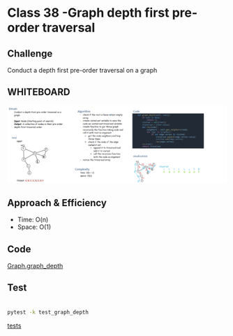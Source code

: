 # Class 38 -Graph depth first pre-order traversal

## Challenge

Conduct a depth first pre-order traversal on a graph

## WHITEBOARD

![graph_depth_wb](./wb38.png)

## Approach & Efficiency

- Time: O(n)
- Space: O(1)

## Code

[Graph.graph_depth](./graph.py?plain=1#L75)

## Test

```bash

pytest -k test_graph_depth

```

[tests](./tests/test_graph_depth.py)
